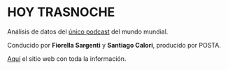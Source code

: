 # HOY TRASNOCHE

Análisis de datos del [único podcast](https://open.spotify.com/show/6C4MdNWQSPhmzBlIVau30e) del mundo mundial.

Conducido por **Fiorella Sargenti** y **Santiago Calori**, producido por POSTA.

[Aquí](https://vhgauto.github.io/ht/) el sitio web con toda la información.
